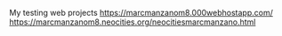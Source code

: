 My testing web projects
https://marcmanzanom8.000webhostapp.com/
https://marcmanzanom8.neocities.org/neocitiesmarcmanzano.html
